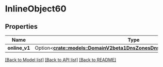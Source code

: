 # InlineObject60

## Properties

Name | Type | Description | Notes
------------ | ------------- | ------------- | -------------
**online_v1** | Option<[**crate::models::DomainV2beta1DnsZonesDnsZoneImportProviderOnlineV1**](_domain_v2beta1_dns_zones__dns_zone__import_provider_online_v1.md)> |  | [optional]

[[Back to Model list]](../README.md#documentation-for-models) [[Back to API list]](../README.md#documentation-for-api-endpoints) [[Back to README]](../README.md)



